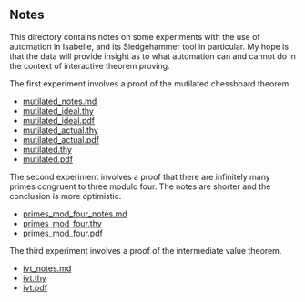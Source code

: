 Notes
-----

This directory contains notes on some experiments with the use of automation in Isabelle, and its Sledgehammer tool in particular. My hope is that the data will provide insight as to what automation can and cannot do in the context of interactive theorem proving.

The first experiment involves a proof of the mutilated chessboard theorem:

- [mutilated_notes.md](mutilated_notes.md)
- [mutilated_ideal.thy](mutilated_ideal.thy)
- [mutilated_ideal.pdf](mutilated_ideal.pdf)
- [mutilated_actual.thy](mutilated_actual.thy)
- [mutilated_actual.pdf](mutilated_actual.pdf)
- [mutilated.thy](mutilated.thy)
- [mutilated.pdf](mutilated.pdf)

The second experiment involves a proof that there are infinitely many primes congruent to three modulo four. The notes are shorter and the conclusion is more optimistic.

- [primes_mod_four_notes.md](primes_mod_four_notes.md)
- [primes_mod_four.thy](primes_mod_four.thy)
- [primes_mod_four.pdf](primes_mod_four.pdf)

The third experiment involves a proof of the intermediate value theorem.

- [ivt_notes.md](ivt_notes.md)
- [ivt.thy](ivt.thy)
- [ivt.pdf](ivt.pdf)
